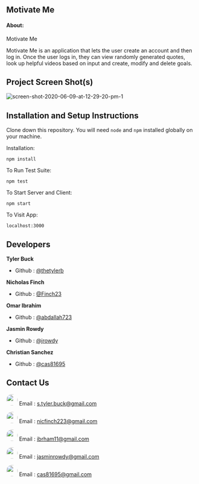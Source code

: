 ## Motivate Me

#### About:

Motivate Me

Motivate Me is an application that lets the user create an account and then log in. Once the user logs in, they can view randomly generated quotes, look up helpful videos based on input and create, modify and delete goals.

## Project Screen Shot(s)   

<img src="https://i.ibb.co/H4Sbptd/screen-shot-2020-06-09-at-12-29-20-pm-1.png" alt="screen-shot-2020-06-09-at-12-29-20-pm-1" border="0">

## Installation and Setup Instructions 

Clone down this repository. You will need `node` and `npm` installed globally on your machine.  

Installation:

`npm install`  

To Run Test Suite:  

`npm test`  

To Start Server and Client:

`npm start`  

To Visit App:

`localhost:3000` 

## Developers

**Tyler Buck**
- Github : [@thetylerb](https://github.com/thetylerb)

**Nicholas Finch**
- Github : [@Finch23](https://github.com/Finch23)

**Omar Ibrahim**
- Github : [@abdallah723](https://github.com/abdallah723)

**Jasmin Rowdy**
- Github : [@jrowdy](https://github.com/jrowdy)

**Christian Sanchez**
- Github : [@cas81695](https://github.com/cas81695)

## Contact Us
<img src= "https://avatars0.githubusercontent.com/u/57814333?s=400&u=cbb62b2755a93573bf3414c3f92e10e8f1868368&v=4" style="border-radius: 18px" width="30px" style = "border: 2px solid green" /> Email : [s.tyler.buck@gmail.com](thetylerb)


<img src= "https://avatars2.githubusercontent.com/u/57764795?s=400&u=4be80bacf42ba1b0d47a387ebdf1df1081456dcd&v=4" style="border-radius: 18px" width="30px" style = "border: 2px solid green" /> Email : [nicfinch223@gmail.com](finch23)

<img src= "https://avatars1.githubusercontent.com/u/57788908?v=4" style="border-radius: 18px" width="30px" style = "border: 2px solid green" /> Email : [ibrham11@gmail.com](abdallah723)

<img src= "https://avatars2.githubusercontent.com/u/58674083?s=400&u=a55cb1ba0b03ef74eae66a76eb154b83a602cc50&v=4" style="border-radius: 18px" width="30px" style = "border: 2px solid green" /> Email : [jasminrowdy@gmail.com](jrowdy)

<img src= "https://avatars1.githubusercontent.com/u/58318559?v=4" style="border-radius: 18px" width="30px" style = "border: 2px solid green" /> Email : [cas81695@gmail.com](cas81695)